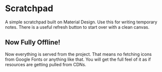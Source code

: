 # Scratchpad
A simple scratchpad built on Material Design.
Use this for writing temporary notes. There is a useful refresh button to start over with a clean canvas.
## Now Fully Offline!
Now everything is served from the project. That means no fetching icons from Google Fonts or anything like that. You will get the full feel of it as if resources are getting pulled from CDNs.
